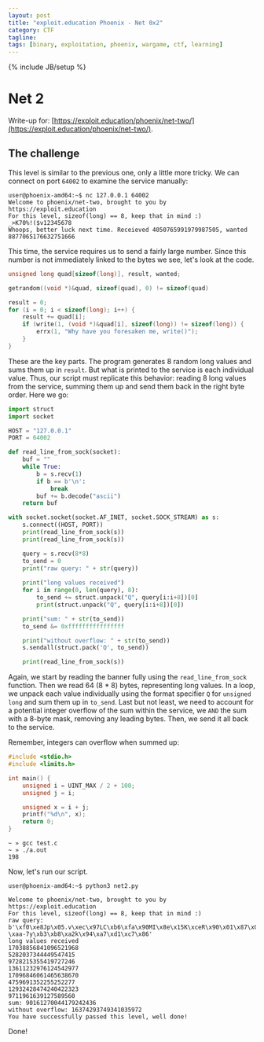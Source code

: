 ```yaml
---
layout: post
title: "exploit.education Phoenix - Net 0x2"
category: CTF 
tagline:
tags: [binary, exploitation, phoenix, wargame, ctf, learning]
---
```

{% include JB/setup %}

# Net 2 

Write-up for: [https://exploit.education/phoenix/net-two/](https://exploit.education/phoenix/net-two/).

<!--more-->

## The challenge

This level is similar to the previous one, only a little more tricky. We can connect on port `64002` to examine the service manually:

```
user@phoenix-amd64:~$ nc 127.0.0.1 64002
Welcome to phoenix/net-two, brought to you by https://exploit.education
For this level, sizeof(long) == 8, keep that in mind :)
_>K70%!($v12345678
Whoops, better luck next time. Receieved 4050765991979987505, wanted 8877065176632751666
```

This time, the service requires us to send a fairly large number. Since this number is not immediately linked to the bytes we see, let's look at the code.

```C
unsigned long quad[sizeof(long)], result, wanted;

getrandom((void *)&quad, sizeof(quad), 0) != sizeof(quad)

result = 0;
for (i = 0; i < sizeof(long); i++) {
	result += quad[i];
	if (write(1, (void *)&quad[i], sizeof(long)) != sizeof(long)) {
	    errx(1, "Why have you foresaken me, write()");
	}
}
```

These are the key parts. The program generates 8 random long values and sums them up in `result`. But what is printed to the service is each individual value. Thus, our script must replicate this behavior: reading 8 long values from the service, summing them up and send them back in the right byte order. Here we go:

```Python
import struct
import socket

HOST = "127.0.0.1"
PORT = 64002

def read_line_from_sock(socket):
    buf = ""
    while True:
        b = s.recv(1)
        if b == b'\n':
            break
        buf += b.decode("ascii")
    return buf

with socket.socket(socket.AF_INET, socket.SOCK_STREAM) as s:
    s.connect((HOST, PORT))
    print(read_line_from_sock(s))
    print(read_line_from_sock(s))

    query = s.recv(8*8)
    to_send = 0
    print("raw query: " + str(query))
 
	print("long values received")
    for i in range(0, len(query), 8):
        to_send += struct.unpack("Q", query[i:i+8])[0]
        print(struct.unpack("Q", query[i:i+8])[0])

    print("sum: " + str(to_send))
    to_send &= 0xffffffffffffffff

    print("without overflow: " + str(to_send))
    s.sendall(struct.pack('Q', to_send))

    print(read_line_from_sock(s))
```

Again, we start by reading the banner fully using the `read_line_from_sock` function. Then we read 64 (8 * 8) bytes, representing long values. In a loop, we unpack each value individually using the format specifier `Q` for `unsigned long` and sum them up in `to_send`. Last but not least, we need to account for a potential integer overflow of the sum within the service, we `AND` the sum with a 8-byte mask, removing any leading bytes. Then, we send it all back to the service.

Remember, integers can overflow when summed up:

```C
#include <stdio.h>
#include <limits.h>

int main() {
    unsigned i = UINT_MAX / 2 + 100;
    unsigned j = i;

    unsigned x = i + j;
    printf("%d\n", x);
    return 0;
}
```

```
~ » gcc test.c
~ » ./a.out
198
```

Now, let's run our script.

```
user@phoenix-amd64:~$ python3 net2.py

Welcome to phoenix/net-two, brought to you by https://exploit.education
For this level, sizeof(long) == 8, keep that in mind :)
raw query: b'\xf0\xe8Jp\x05.v\xec\x97LC\xb6\xfa\x90MI\x8e\x15K\xceR\x90\x01\x87\x01\x80\xfc\xc0F\xd0\xe4\xbc\x0e\x172\xf1\xe82D\xed5G\xac#\x11\xd2\rB\xb3Q?\xaa-7y\xb3\xb8\xa2k\x94\xa7\xd1\xc7\x86'
long values received
17038856841096521968
5282037344449547415
9728215355419727246
13611232976124542977
17096846061465638670
4759691352255252277
12932428474240422323
9711961639127589560
sum: 90161270044179242436
without overflow: 16374293749341035972
You have successfully passed this level, well done!
```


Done!
